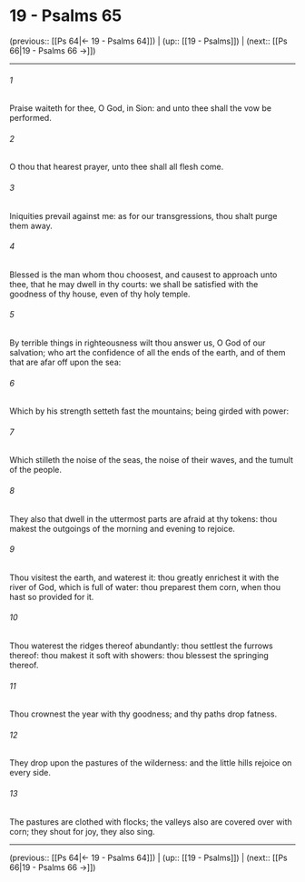 # 19 - Psalms 65

(previous:: [[Ps 64|← 19 - Psalms 64]]) | (up:: [[19 - Psalms]]) | (next:: [[Ps 66|19 - Psalms 66 →]])

***


###### 1 
Praise waiteth for thee, O God, in Sion: and unto thee shall the vow be performed. 

###### 2 
O thou that hearest prayer, unto thee shall all flesh come. 

###### 3 
Iniquities prevail against me: as for our transgressions, thou shalt purge them away. 

###### 4 
Blessed is the man whom thou choosest, and causest to approach unto thee, that he may dwell in thy courts: we shall be satisfied with the goodness of thy house, even of thy holy temple. 

###### 5 
By terrible things in righteousness wilt thou answer us, O God of our salvation; who art the confidence of all the ends of the earth, and of them that are afar off upon the sea: 

###### 6 
Which by his strength setteth fast the mountains; being girded with power: 

###### 7 
Which stilleth the noise of the seas, the noise of their waves, and the tumult of the people. 

###### 8 
They also that dwell in the uttermost parts are afraid at thy tokens: thou makest the outgoings of the morning and evening to rejoice. 

###### 9 
Thou visitest the earth, and waterest it: thou greatly enrichest it with the river of God, which is full of water: thou preparest them corn, when thou hast so provided for it. 

###### 10 
Thou waterest the ridges thereof abundantly: thou settlest the furrows thereof: thou makest it soft with showers: thou blessest the springing thereof. 

###### 11 
Thou crownest the year with thy goodness; and thy paths drop fatness. 

###### 12 
They drop upon the pastures of the wilderness: and the little hills rejoice on every side. 

###### 13 
The pastures are clothed with flocks; the valleys also are covered over with corn; they shout for joy, they also sing.

***

(previous:: [[Ps 64|← 19 - Psalms 64]]) | (up:: [[19 - Psalms]]) | (next:: [[Ps 66|19 - Psalms 66 →]])
